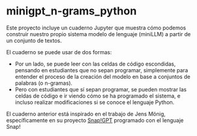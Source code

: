 # minigpt_n-grams_python

Este proyecto incluye un cuaderno Jupyter que muestra cómo podemos construir nuestro propio sistema modelo de lenguaje (miniLLM) a partir de un conjunto de textos.

El cuaderno se puede usar de dos formas:
- Por un lado, se puede leer con las celdas de código escondidas, pensando en estudiantes que no sepan programar, simplemente para entender el proceso de la creación del modelo en base a conjuntos de palabras (o n-gramas).
- Pero con estudiantes que sí sepan programar, se pueden mostrar las celdas de código e ir viendo cómo se ha programado el sistema, e incluso realizar modificaciones si se conoce el lenguaje Python.

El cuaderno anterior está inspirado en el trabajo de Jens Mönig, específicamente en su proyecto [Snap!GPT](https://snap.berkeley.edu/project?username=jens&projectname=SnapGPT%20%2d%20English) programado con el lenguaje Snap! 
